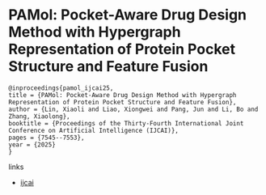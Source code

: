 # PAMol: Pocket-Aware Drug Design Method with Hypergraph Representation of Protein Pocket Structure and Feature Fusion

```
@inproceedings{pamol_ijcai25,
title = {PAMol: Pocket-Aware Drug Design Method with Hypergraph Representation of Protein Pocket Structure and Feature Fusion},
author = {Lin, Xiaoli and Liao, Xiongwei and Pang, Jun and Li, Bo and Zhang, Xiaolong},
booktitle = {Proceedings of the Thirty-Fourth International Joint Conference on Artificial Intelligence (IJCAI)},
pages = {7545--7553},
year = {2025}
}
```

links
- [ijcai](https://www.ijcai.org/proceedings/2025/839)

